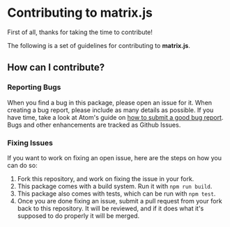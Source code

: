 # Contributing to matrix.js


First of all, thanks for taking the time to contribute!

The following is a set of guidelines for contributing to **matrix.js**.


## How can I contribute?

### Reporting Bugs

When you find a bug in this package, please open an issue for it. When creating a bug report, please include as many details as possible. If you have time, take a look at Atom's guide on [how to submit a good bug report][atom-good-bug-report]. Bugs and other enhancements are tracked as Github Issues.

### Fixing Issues

If you want to work on fixing an open issue, here are the steps on how you can do so:

1. Fork this repository, and work on fixing the issue in your fork.
2. This package comes with a build system. Run it with `npm run build`.
3. This package also comes with tests, which can be run with `npm test`.
4. Once you are done fixing an issue, submit a pull request from your fork back to this repository. It will be reviewed, and if it does what it's supposed to do properly it will be merged.


[atom-good-bug-report]: https://github.com/atom/atom/blob/master/CONTRIBUTING.md#how-do-i-submit-a-good-bug-report
